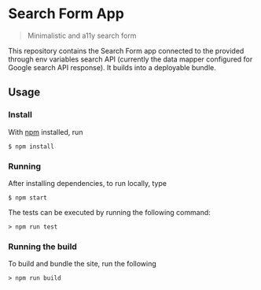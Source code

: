 
# Search Form App

> Minimalistic and a11y search form

This repository contains the Search Form app connected to the provided
through env variables search API
(currently the data mapper configured for Google search API response).
It builds into a deployable bundle.

## Usage

### Install

With [npm](https://npmjs.org/) installed, run

```
$ npm install
```

### Running

After installing dependencies, to run locally, type

```
$ npm start
```

The tests can be executed by running the following command:

```
> npm run test
```

### Running the build

To build and bundle the site, run the following

```
> npm run build
```

